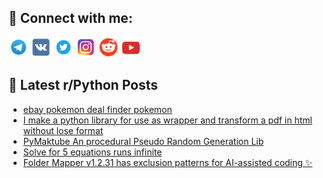 ## 🔎 Connect with me:
[<img src="https://github.com/bullbesh/bullbesh/blob/main/images/Telegram.png" width="32" height="32" />](https://t.me/bullbesh)
[<img src="https://github.com/bullbesh/bullbesh/blob/main/images/VK.png" width="32" height="32" />](https://vk.com/bullbesh)
[<img src="https://github.com/bullbesh/bullbesh/blob/main/images/Twitter.png" width="32" height="32" />](https://twitter.com/bullbesh1)
[<img src="https://github.com/bullbesh/bullbesh/blob/main/images/Instagram.png" width="32" height="32" />](https://www.instagram.com/bullbesh)
[<img src="https://github.com/bullbesh/bullbesh/blob/main/images/Reddit.png" width="32" height="32" />](https://www.reddit.com/user/bullbesh)
[<img src="https://github.com/bullbesh/bullbesh/blob/main/images/YouTube.png" width="32" height="32" />](https://www.youtube.com/channel/UCtfjRs6uzgq5mfm8S06WTcg)

## 📕 Latest r/Python Posts
<!-- BLOG-POST-LIST:START -->
- [ebay pokemon deal finder pokemon](https://www.reddit.com/r/Python/comments/1fzc3l2/ebay_pokemon_deal_finder_pokemon/)
- [I make a python library for use as wrapper and transform a pdf in html without lose format](https://www.reddit.com/r/Python/comments/1fz9ynu/i_make_a_python_library_for_use_as_wrapper_and/)
- [PyMaktube An procedural Pseudo Random Generation Lib](https://www.reddit.com/r/Python/comments/1fz8wa4/pymaktube_an_procedural_pseudo_random_generation/)
- [Solve for 5 equations runs infinite](https://www.reddit.com/r/Python/comments/1fz5f51/solve_for_5_equations_runs_infinite/)
- [Folder Mapper v1.2.31 has exclusion patterns for AI-assisted coding ✨](https://www.reddit.com/r/Python/comments/1fz486h/folder_mapper_v1231_has_exclusion_patterns_for/)
<!-- BLOG-POST-LIST:END -->
